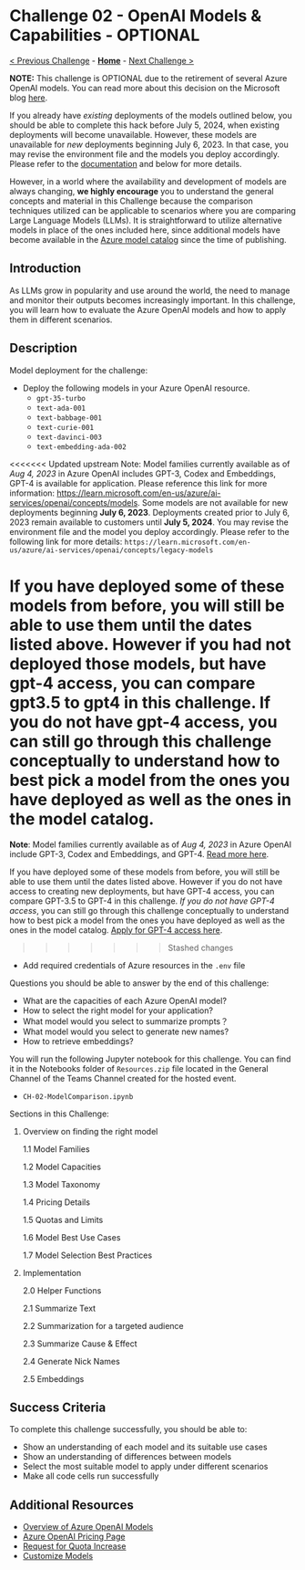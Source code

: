 # Challenge 02 - OpenAI Models & Capabilities - OPTIONAL

[< Previous Challenge](./Challenge-01.md) - **[Home](../README.md)** - [Next Challenge >](./Challenge-03.md)

**NOTE:** This challenge is OPTIONAL due to the retirement of several Azure OpenAI models. You can read more about this decision on the Microsoft blog [here](https://techcommunity.microsoft.com/t5/azure-ai-services-blog/announcing-updates-to-azure-openai-service-models/ba-p/3866757). 

If you already have _existing_ deployments of the models outlined below, you should be able to complete this hack before July 5, 2024, when existing deployments will become unavailable. However, these models are unavailable for _new_ deployments beginning July 6, 2023. In that case, you may revise the environment file and the models you deploy accordingly. Please refer to the [documentation](https://learn.microsoft.com/en-us/azure/ai-services/openai/concepts/legacy-models) and below for more details.

However, in a world where the availability and development of models are always changing, **we highly encourage** you to understand the general concepts and material in this Challenge because the comparison techniques utilized can be applicable to scenarios where you are comparing Large Language Models (LLMs).  It is straightforward to utilize alternative models in place of the ones included here, since additional models have become available in the [Azure model catalog](https://learn.microsoft.com/en-us/azure/machine-learning/how-to-use-foundation-models?view=azureml-api-2) since the time of publishing.

## Introduction

As LLMs grow in popularity and use around the world, the need to manage and monitor their outputs becomes increasingly important. In this challenge, you will learn how to evaluate the Azure OpenAI models and how to apply them in different scenarios.

## Description
Model deployment for the challenge:
- Deploy the following models in your Azure OpenAI resource. 
  - `gpt-35-turbo`
  - `text-ada-001`
  - `text-babbage-001`
  - `text-curie-001`
  - `text-davinci-003`
  - `text-embedding-ada-002`
    
<<<<<<< Updated upstream
Note: Model families currently available as of _Aug 4, 2023_ in Azure OpenAI includes GPT-3, Codex and Embeddings, GPT-4 is available for application. Please reference this link for more information: https://learn.microsoft.com/en-us/azure/ai-services/openai/concepts/models.
Some models are not available for new deployments beginning **July 6, 2023**. Deployments created prior to July 6, 2023 remain available to customers until **July 5, 2024**. You may revise the environment file and the model you deploy accordingly. Please refer to the following link for more details: `https://learn.microsoft.com/en-us/azure/ai-services/openai/concepts/legacy-models`

If you have deployed some of these models from before, you will still be able to use them until the dates listed above. However if you had not deployed those models, but have gpt-4 access, you can compare gpt3.5 to gpt4 in this challenge. If you do not have gpt-4 access, you can still go through this challenge conceptually to understand how to best pick a model from the ones you have deployed as well as the ones in the model catalog.
=======
**Note**: Model families currently available as of _Aug 4, 2023_ in Azure OpenAI include GPT-3, Codex and Embeddings, and GPT-4. [Read more here](https://learn.microsoft.com/en-us/azure/ai-services/openai/concepts/models.).

If you have deployed some of these models from before, you will still be able to use them until the dates listed above. However if you do not have access to creating new deployments, but have GPT-4 access, you can compare GPT-3.5 to GPT-4 in this challenge. _If you do not have GPT-4 access_, you can still go through this challenge conceptually to understand how to best pick a model from the ones you have deployed as well as the ones in the model catalog. [Apply for GPT-4 access here](https://customervoice.microsoft.com/Pages/ResponsePage.aspx?id=v4j5cvGGr0GRqy180BHbR7en2Ais5pxKtso_Pz4b1_xURjE4QlhVUERGQ1NXOTlNT0w1NldTWjJCMSQlQCN0PWcu).
>>>>>>> Stashed changes
  
- Add required credentials of Azure resources in the ``.env`` file

Questions you should be able to answer by the end of this challenge:
- What are the capacities of each Azure OpenAI model?
- How to select the right model for your application?
- What model would you select to summarize prompts？
- What model would you select to generate new names?
- How to retrieve embeddings?

You will run the following Jupyter notebook for this challenge. You can find it in the Notebooks folder of `Resources.zip` file located in the General Channel of the Teams Channel created for the hosted event.

- `CH-02-ModelComparison.ipynb`

Sections in this Challenge:
1. Overview on finding the right model

    1.1 Model Families
    
    1.2 Model Capacities

    1.3 Model Taxonomy

    1.4 Pricing Details

    1.5 Quotas and Limits

    1.6 Model Best Use Cases

    1.7 Model Selection Best Practices
2. Implementation

    2.0 Helper Functions

    2.1 Summarize Text

    2.2 Summarization for a targeted audience

    2.3 Summarize Cause & Effect

    2.4 Generate Nick Names

    2.5 Embeddings

## Success Criteria

To complete this challenge successfully, you should be able to:
- Show an understanding of each model and its suitable use cases
- Show an understanding of differences between models
- Select the most suitable model to apply under different scenarios
- Make all  code cells run successfully

## Additional Resources

- [Overview of Azure OpenAI Models](https://learn.microsoft.com/en-us/azure/cognitive-services/openai/concepts/models)
- [Azure OpenAI Pricing Page](https://azure.microsoft.com/en-us/pricing/details/cognitive-services/openai-service/)
- [Request for Quota Increase](https://customervoice.microsoft.com/Pages/ResponsePage.aspx?id=v4j5cvGGr0GRqy180BHbR4xPXO648sJKt4GoXAed-0pURVJWRU4yRTMxRkszU0NXRFFTTEhaT1g1NyQlQCN0PWcu)
- [Customize Models](https://learn.microsoft.com/en-us/azure/cognitive-services/openai/how-to/fine-tuning?pivots=programming-language-studio)
